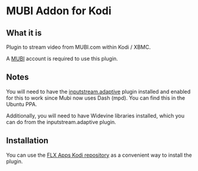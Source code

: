 
# MUBI Addon for Kodi

## What it is

Plugin to stream video from MUBI.com within Kodi / XBMC.

A [MUBI](https://www.mubi.com) account is required to use this plugin.

## Notes

You will need to have the [inputstream.adaptive](https://github.com/peak3d/inputstream.adaptive) plugin installed and enabled for this to work since Mubi now uses Dash (mpd). You can find this in the Ubuntu PPA.

Additionally, you will need to have Widevine libraries installed, which you can do from the inputstream.adaptive plugin.

## Installation

You can use the [FLX Apps Kodi repository](https://github.com/flxapps/flxapps.kodi-repository/) as a convenient way to install the plugin.
